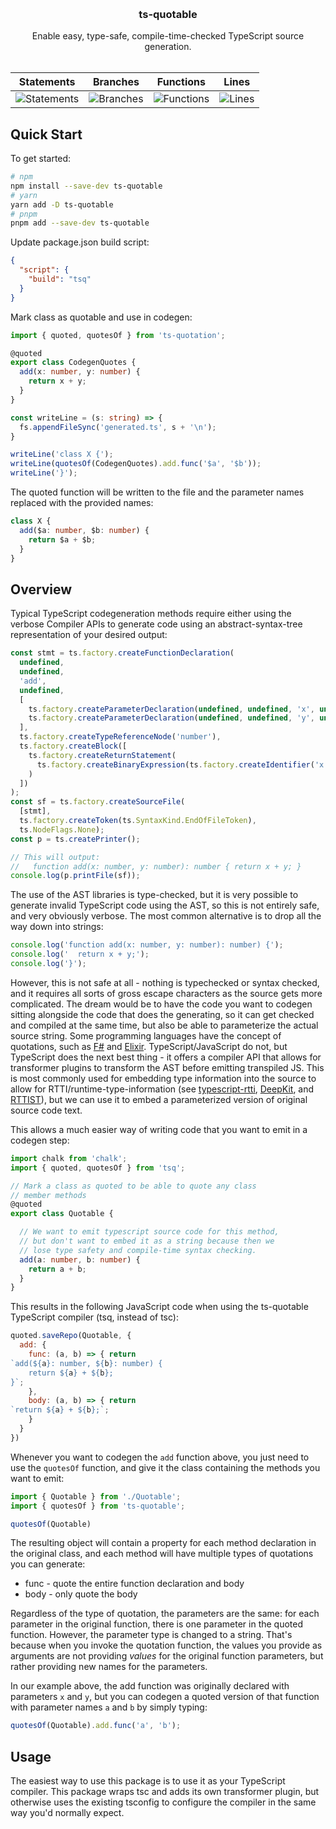 <a id="readme-top"></a>

<br />
<div align="center">
  <h3 align="center">ts-quotable</h3>

  <p align="center">
    Enable easy, type-safe, compile-time-checked TypeScript source generation.
    <br />
    <br />
</div>

| Statements                  | Branches                | Functions                 | Lines             |
| --------------------------- | ----------------------- | ------------------------- | ----------------- |
| ![Statements](https://img.shields.io/badge/statements-100%25-brightgreen.svg?style=flat) | ![Branches](https://img.shields.io/badge/branches-97.08%25-brightgreen.svg?style=flat) | ![Functions](https://img.shields.io/badge/functions-97.22%25-brightgreen.svg?style=flat) | ![Lines](https://img.shields.io/badge/lines-100%25-brightgreen.svg?style=flat) |


## Quick Start

To get started:
```bash
# npm
npm install --save-dev ts-quotable
# yarn
yarn add -D ts-quotable
# pnpm
pnpm add --save-dev ts-quotable
```

Update package.json build script:
```json
{
  "script": {
    "build": "tsq"
  }
}
```

Mark class as quotable and use in codegen:
```typescript
import { quoted, quotesOf } from 'ts-quotation';

@quoted
export class CodegenQuotes {
  add(x: number, y: number) {
    return x + y;
  }
}

const writeLine = (s: string) => {
  fs.appendFileSync('generated.ts', s + '\n');
}

writeLine('class X {');
writeLine(quotesOf(CodegenQuotes).add.func('$a', '$b'));
writeLine('}');
```

The quoted function will be written to the file and the parameter names replaced with the provided names:
```typescript
class X {
  add($a: number, $b: number) {
    return $a + $b;
  }
}
```

## Overview
Typical TypeScript codegeneration methods require either using the verbose Compiler APIs to generate code using an abstract-syntax-tree representation of your desired output:

```typescript
const stmt = ts.factory.createFunctionDeclaration(
  undefined,
  undefined,
  'add',
  undefined,
  [
    ts.factory.createParameterDeclaration(undefined, undefined, 'x', undefined, ts.factory.createTypeReferenceNode('number'), undefined),
    ts.factory.createParameterDeclaration(undefined, undefined, 'y', undefined, ts.factory.createTypeReferenceNode('number'), undefined),
  ],
  ts.factory.createTypeReferenceNode('number'),
  ts.factory.createBlock([
    ts.factory.createReturnStatement(
      ts.factory.createBinaryExpression(ts.factory.createIdentifier('x'), ts.factory.createToken(ts.SyntaxKind.PlusToken), ts.factory.createIdentifier('y'))
    )
  ])
);
const sf = ts.factory.createSourceFile(
  [stmt],
  ts.factory.createToken(ts.SyntaxKind.EndOfFileToken),
  ts.NodeFlags.None);
const p = ts.createPrinter();

// This will output:
//   function add(x: number, y: number): number { return x + y; }
console.log(p.printFile(sf));
```

The use of the AST libraries is type-checked, but it is very possible to generate invalid TypeScript code using the AST, so this is not entirely safe, and very obviously verbose. The most common alternative is to drop all the way down into strings:

```typescript
console.log('function add(x: number, y: number): number) {');
console.log('  return x + y;');
console.log('}');
```

However, this is not safe at all - nothing is typechecked or syntax checked, and it requires all sorts of gross escape characters as the source gets more complicated. The dream would be to have the code you want to codegen sitting alongside the code that does the generating, so it can get checked and compiled at the same time, but also be able to parameterize the actual source string. Some programming languages have the concept of quotations, such as [F#](https://learn.microsoft.com/en-us/dotnet/fsharp/language-reference/code-quotations#quoted-expressions) and [Elixir](https://hexdocs.pm/elixir/quote-and-unquote.html). TypeScript/JavaScript do not, but TypeScript does the next best thing - it offers a compiler API that allows for transformer plugins to transform the AST before emitting transpiled JS. This is most commonly used for embedding type information into the source to allow for RTTI/runtime-type-information (see [typescript-rtti](https://www.npmjs.com/package/typescript-rtti), [DeepKit](https://deepkit.io/library/type), and [RTTIST](https://docs.rttist.org/#/)), but we can use it to embed a parameterized version of original source code text.

This allows a much easier way of writing code that you want to emit in a codegen step:

```typescript
import chalk from 'chalk';
import { quoted, quotesOf } from 'tsq';

// Mark a class as quoted to be able to quote any class
// member methods
@quoted
export class Quotable {

  // We want to emit typescript source code for this method,
  // but don't want to embed it as a string because then we
  // lose type safety and compile-time syntax checking.
  add(a: number, b: number) {
    return a + b;
  }
}
```

This results in the following JavaScript code when using the ts-quotable TypeScript compiler (tsq, instead of tsc):

```javascript
quoted.saveRepo(Quotable, {
  add: {
    func: (a, b) => { return
`add(${a}: number, ${b}: number) {
    return ${a} + ${b};
}`;
    },
    body: (a, b) => { return
`return ${a} + ${b};`;
    }
  }
})
```

Whenever you want to codegen the `add` function above, you just need to use the `quotesOf` function, and give it the class containing the methods you want to emit:

```typescript
import { Quotable } from './Quotable';
import { quotesOf } from 'ts-quotable';

quotesOf(Quotable)
```

The resulting object will contain a property for each method declaration in the original class, and each method will have multiple types of quotations you can generate:
* func - quote the entire function declaration and body
* body - only quote the body

Regardless of the type of quotation, the parameters are the same: for each parameter in the original function, there is one parameter in the quoted function. However, the parameter type is changed to a string. That's because when you invoke the quotation function, the values you provide as arguments are not providing *values* for the original function parameters, but rather providing new names for the parameters.

In our example above, the add function was originally declared with parameters `x` and `y`, but you can codegen a quoted version of that function with parameter names `a` and `b` by simply typing:

```typescript
quotesOf(Quotable).add.func('a', 'b');
```

## Usage

The easiest way to use this package is to use it as your TypeScript compiler. This package wraps tsc and adds its own transformer plugin, but otherwise uses the existing tsconfig to configure the compiler in the same way you'd normally expect.
